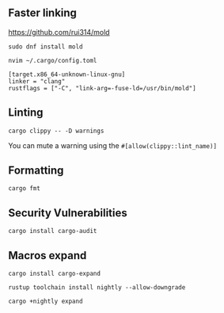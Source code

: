 ## Faster linking

https://github.com/rui314/mold

```shell
sudo dnf install mold
```

```shell
nvim ~/.cargo/config.toml
```
```
[target.x86_64-unknown-linux-gnu]
linker = "clang"
rustflags = ["-C", "link-arg=-fuse-ld=/usr/bin/mold"]
```

## Linting
```shell
cargo clippy -- -D warnings
```

You can mute a warning using the `#[allow(clippy::lint_name)]`

## Formatting

```shell
cargo fmt
```

## Security Vulnerabilities
```shell
cargo install cargo-audit
```

## Macros expand

```shell
cargo install cargo-expand
```
```shell
rustup toolchain install nightly --allow-downgrade
```
```shell
cargo +nightly expand
```

